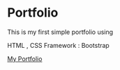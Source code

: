 # Portfolio

This is my first simple portfolio using 

HTML , CSS
Framework : Bootstrap

<a href="https://enoysx.github.io/" target="blank" alt="Enoysx Portfolio "> My Portfolio </a>
